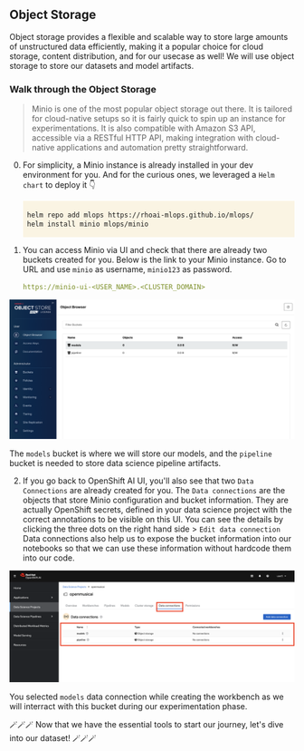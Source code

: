 ## Object Storage

Object storage provides a flexible and scalable way to store large amounts of unstructured data efficiently, making it a popular choice for cloud storage, content distribution, and for our usecase as well! We will use object storage to store our datasets and model artifacts.

### Walk through the Object Storage

> Minio is one of the most popular object storage out there. It is tailored for cloud-native setups so it is fairly quick to spin up an instance for experimentations. It is also compatible with Amazon S3 API, accessible via a RESTful HTTP API, making integration with cloud-native applications and automation pretty straightforward.

0. For simplicity, a Minio instance is already installed in your dev environment for you. And for the curious ones, we leveraged a `Helm chart` to deploy it 👇

    <div class="highlight" style="background: #faf4e3">
    <pre><code class="language-yaml">
    helm repo add mlops https://rhoai-mlops.github.io/mlops/
    helm install minio mlops/minio
    </code></pre></div>

1. You can access Minio via UI and check that there are already two buckets created for you. Below is the link to your Minio instance. Go to URL and use `minio` as username, `minio123` as password.

    ```yaml
    https://minio-ui-<USER_NAME>.<CLUSTER_DOMAIN>
    ```

![minio-ui.png](./images/minio-ui.png)

The `models` bucket is where we will store our models, and the `pipeline` bucket is needed to store data science pipeline artifacts.

2. If you go back to OpenShift AI UI, you'll also see that two `Data Connections` are already created for you. The `Data connections` are the objects that store Minio configuration and bucket information. They are actually OpenShift secrets, defined in your data science project with the correct annotations to be visible on this UI. You can see the details by clicking the three dots on the right hand side > `Edit data connection`  Data connections also help us to expose the bucket information into our notebooks so that we can use these information without hardcode them into our code.

![data-connections.png](./images/data-connections.png)

You selected `models` data connection while creating the workbench as we will interract with this bucket during our experimentation phase.


 🪄🪄🪄 Now that we have the essential tools to start our journey, let's dive into our dataset! 🪄🪄🪄